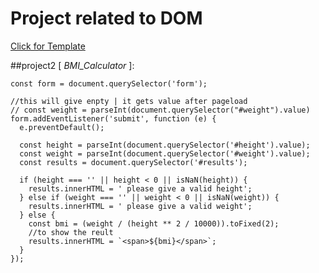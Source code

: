 # Project related to DOM

[Click for Template](https://stackblitz.com/edit/dom-project-chaiaurcode?file=index.html)

##project2 [ *BMI_Calculator* ]:

```
const form = document.querySelector('form');

//this will give enpty | it gets value after pageload
// const weight = parseInt(document.querySelector("#weight").value)
form.addEventListener('submit', function (e) {
  e.preventDefault();

  const height = parseInt(document.querySelector('#height').value);
  const weight = parseInt(document.querySelector('#weight').value);
  const results = document.querySelector('#results');

  if (height === '' || height < 0 || isNaN(height)) {
    results.innerHTML = ' please give a valid height';
  } else if (weight === '' || weight < 0 || isNaN(weight)) {
    results.innerHTML = ' please give a valid weight';
  } else {
    const bmi = (weight / (height ** 2 / 10000)).toFixed(2);
    //to show the reult
    results.innerHTML = `<span>${bmi}</span>`;
  }
});
```
